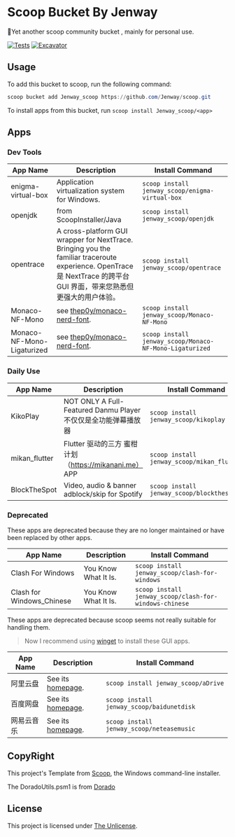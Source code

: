 # Scoop Bucket By Jenway

🦆Yet another scoop community bucket , mainly for personal use.

<!-- Uncomment the following line after replacing placeholders -->
[![Tests](https://github.com/Jenway/scoop/actions/workflows/ci.yml/badge.svg)](https://github.com/Jenway/scoop/actions/workflows/ci.yml) [![Excavator](https://github.com/Jenway/scoop/actions/workflows/excavator.yml/badge.svg)](https://github.com/Jenway/scoop/actions/workflows/excavator.yml)

## Usage

To add this bucket to scoop, run the following command:

``` PowerShell
scoop bucket add Jenway_scoop https://github.com/Jenway/scoop.git
```

To install apps from this bucket, run `scoop install Jenway_scoop/<app>`

## Apps

### Dev Tools

| App Name | Description | Install Command |
| -------- | ----------- | --------------- |
|enigma-virtual-box|Application virtualization system for Windows.| `scoop install jenway_scoop/enigma-virtual-box` |
|openjdk|from ScoopInstaller/Java |`scoop install jenway_scoop/openjdk` |
|opentrace|A cross-platform GUI wrapper for NextTrace. Bringing you the familiar traceroute experience. OpenTrace 是 NextTrace 的跨平台 GUI 界面，带来您熟悉但更强大的用户体验。 | `scoop install jenway_scoop/opentrace` |
|Monaco-NF-Mono|see [thep0y/monaco-nerd-font](https://github.com/thep0y/monaco-nerd-font).| `scoop install jenway_scoop/Monaco-NF-Mono` |
|Monaco-NF-Mono-Ligaturized|see [thep0y/monaco-nerd-font](https://github.com/thep0y/monaco-nerd-font). | `scoop install jenway_scoop/Monaco-NF-Mono-Ligaturized` |

### Daily Use

| App Name | Description | Install Command |
| -------- | ----------- | --------------- |
|KikoPlay  | NOT ONLY A Full-Featured Danmu Player 不仅仅是全功能弹幕播放器 | `scoop install jenway_scoop/kikoplay` |
|mikan_flutter| Flutter 驱动的三方 蜜柑计划（https://mikanani.me） APP | `scoop install jenway_scoop/mikan_flutter` |
| BlockTheSpot | Video, audio & banner adblock/skip for Spotify | `scoop install jenway_scoop/blockthespot` |


### Deprecated

These apps are deprecated because they are no longer maintained or have been replaced by other apps.

| App Name | Description | Install Command |
| -------- | ----------- | --------------- |
|Clash For Windows |You Know What It Is.| `scoop install jenway_scoop/clash-for-windows` |
|Clash for Windows_Chinese |You Know What It Is.| `scoop install jenway_scoop/clash-for-windows-chinese` |

These apps are deprecated because scoop seems not really suitable for handling them.

> Now I recommend using [winget](https://github.com/microsoft/winget-cli) to install these GUI apps. 

| App Name | Description | Install Command |
| -------- | ----------- | --------------- |
|阿里云盘 |See its [homepage](https://www.aliyundrive.com/).| `scoop install jenway_scoop/aDrive` |
|百度网盘 |See its [homepage](https://pan.baidu.com/).| `scoop install jenway_scoop/baidunetdisk` |
|网易云音乐|See its [homepage](https://music.163.com/).| `scoop install jenway_scoop/neteasemusic` |

## CopyRight

This project's Template from [Scoop](https://scoop.sh), the Windows command-line installer.

The DoradoUtils.psm1 is from [Dorado](https://github.com/chawyehsu/dorado)

## License

This project is licensed under [The Unlicense](LICENSE).